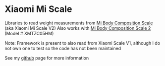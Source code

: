 # Xiaomi Mi Scale

Libraries to read weight measurements from [Mi Body Composition Scale](https://www.mi.com/global/mi-body-composition-scale/) (aka Xiaomi Mi Scale V2)
Also works with [Mi Body Composition Scale 2](https://c.mi.com/thread-2289389-1-0.html) (Model # XMTZC05HM)


Note: Framework is present to also read from Xiaomi Scale V1, although I do not own one to test so the code has not been maintained

See my [github](https://github.com/lolouk44/xiaomi_mi_scale) page for more information